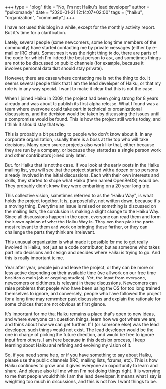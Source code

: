 +++
type = "blog"
title = "No, I'm not Haiku's lead developer"
author = "pulkomandy"
date = "2020-01-21 12:14:07+02:00"
tags = ["haiku", "organization", "community"]
+++

I have not used this blog in a while, except for the monthly activity report.
But it's time for a clarification.

Lately, several people (some newcomers, some long time members of the community)
have started contacting me by private messages (either by e-mail or IRC chat).
Sometimes it was the right thing to do, there are parts of the code for which
I'm indeed the best person to ask, and sometimes things are not to be discussed
on public channels (for example, because it involves personal data that should
stay private).

However, there are cases where contacting me is not the thing to do. It seems
several people think that I am the lead developer of Haiku, or that my role is
in any way special. I want to make it clear that this is not the case.

When I joined Haiku in 2009, the project had been going strong for 8 years
already and was about to publish its first alpha release. What I found was a
team where everyone could take part in technical or organizational discussions,
and the decision would be taken by discussing the issues until a compromise
would be found. This is how the project still works today, and I think it should
stay that way.

This is probably a bit puzzling to people who don't know about it. In any
corporate organization, usually there is a boss at the top who will take
decisions. Many open source projects also work like that, either because
they are run by a company, or because they started as a single person work
and other contributors joined only later.

But, for Haiku that is not the case. If you look at the early posts in the
Haiku mailing list, you will see that the project started with a dozen or
so persons already involved in the initial discussions. Each with their own
interests and skills, they started to shape what Haiku (then named OpenBeOS)
would be. They probably didn't know they were embarking on a 20 year long trip.

This collective vision, sometimes referred to as the "Haiku Way", is what
holds the project together. It is, purposefully, not written down, because it's
a moving thing. Everytime an issue is raised or something is discussed on the
mailing lists, the conclusion is making a slight change to the Haiku Way.
Since all discussions happen in the open, everyone can read them and form their
own opinion of what the Haiku Way is. They can then pick the parts most relevant
to them and work on bringing these further, or they can challenge the parts
they think are irrelevant.

This unusual organization is what made it possible for me to get really involved
in Haiku, not just as a code contributor, but as someone who takes part into
decisions and design and decides where Haiku is trying to go. And this is really
important to me.

Year after year, people join and leave the project, or they can be more or less
active depending on their available time (we all work on our free time besides
a main job or ongoing studies). Yet, the input from everyone, newcomers or
oldtimers, is relevant in these discussions. Newcomers can raise problems that
people who have been using the OS for too long trained themselves to ignore,
and conversely, people who have followed the project for a long time may
remember past discussions and explain the rationale for some choices that are
not obvious at first glance.

It's important for me that Haiku remains a place that's open to new ideas, and
where everyone can question things, learn how we got where we are, and think
about how we can get further. If I (or someone else) was the lead developer,
such things would not exist. The lead developer would be the one in charge of
picking the future direction, and would be free to ignore input from others.
I am here because in this decision process, I keep learning about Haiku and
refining and evolving my vision of it.

So, if you need some help, or if you have something to say about Haiku, please
use the public channels (IRC, mailing lists, forums, etc). This is how Haiku
continues to grow, and it gives everyone an opportunity to learn and share.
And please also tell me when I'm not doing things right. It is worrying to me
that people would think I am the lead developer. It means what I say is
weighting too much in discussions, and this is not how I want things to be.
